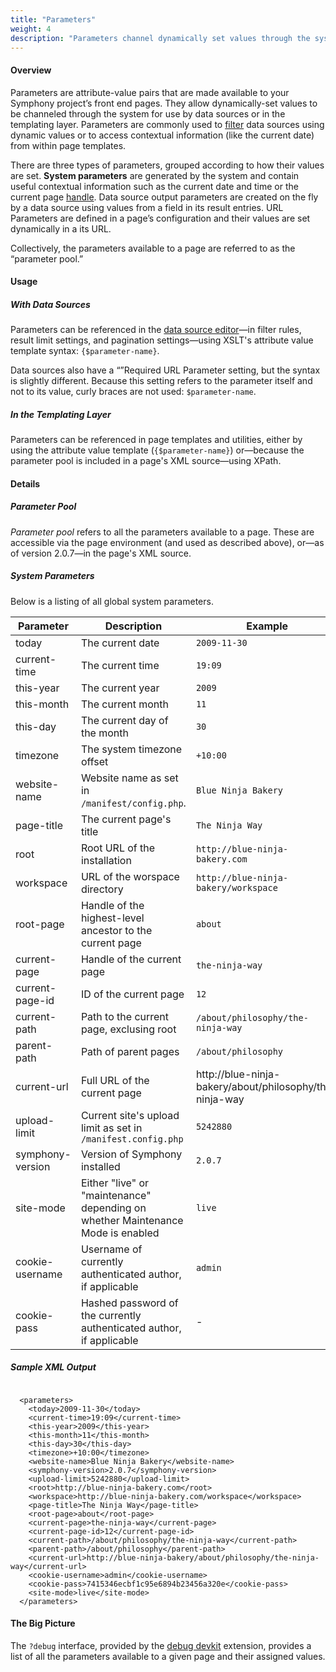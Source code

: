 ```yaml
---
title: "Parameters"
weight: 4
description: "Parameters channel dynamically set values through the system for use by data sources and in the templating layer."
---
```


#### Overview

Parameters are attribute-value pairs that are made available to your Symphony project’s front end <a rel="concept">pages</a>. They allow dynamically-set values to be channeled through the system for use by <a rel="concept">data sources</a> or in the templating layer. Parameters are commonly used to <a rel="concept" href="data-source-filters">filter</a> data sources using dynamic values or to access contextual information (like the current date) from within <a rel="concept">page templates</a>.

There are three types of parameters, grouped according to how their values are set. **System parameters** are generated by the system and contain useful contextual information such as the current date and time or the current page <a rel="concept" href="handles">handle</a>. <a rel="concept">Data source output parameters</a> are created on the fly by a data source using values from a field in its result entries. <a rel="concept">URL Parameters</a> are defined in a page’s configuration and their values are set dynamically in a its URL.

Collectively, the parameters available to a page are referred to as the &#8220;parameter pool.&#8221;

#### Usage

##### With Data Sources

Parameters can be referenced in the <a rel="concept" href="data-sources#data-source-editor">data source editor</a>—in filter rules, result limit settings, and pagination settings—using XSLT's attribute value template syntax: `{$parameter-name}`.

Data sources also have a &#8220;&#8221;Required URL Parameter setting, but the syntax is slightly different. Because this setting refers to the parameter itself and not to its value, curly braces are not used: `$parameter-name`.

##### In the Templating Layer

Parameters can be referenced in page templates and utilities, either by using the attribute value template (`{$parameter-name}`) or—because the parameter pool is included in a page's <a rel="concept">XML</a> source—using <a rel="concept">XPath</a>.

#### Details

##### Parameter Pool

_Parameter pool_ refers to all the parameters available to a page. These are accessible via the page environment (and used as described above), or—as of version 2.0.7—in the page's <a rel="concept">XML</a> source.

##### System Parameters

Below is a listing of all global system parameters.

Parameter | Description | Example
--------- | ----------- | -------
today | The current date | `2009-11-30`
current-time | The current time | `19:09`
this-year | The current year | `2009`
this-month | The current month | `11`
this-day | The current day of the month | `30`
timezone | The system timezone offset | `+10:00`
website-name | Website name as set in `/manifest/config.php`. | `Blue Ninja Bakery`
page-title | The current page's title | `The Ninja Way`
root | Root URL of the installation | `http://blue-ninja-bakery.com`
workspace | URL of the worspace directory | `http://blue-ninja-bakery/workspace`
root-page | Handle of the highest-level ancestor to the current page | `about`
current-page | Handle of the current page | `the-ninja-way`
current-page-id | ID of the current page | `12`
current-path | Path to the current page, exclusing root | `/about/philosophy/the-ninja-way`
parent-path | Path of parent pages | `/about/philosophy`
current-url | Full URL of the current page | http://blue-ninja-bakery/about/philosophy/the-ninja-way
upload-limit | Current site's upload limit as set in `/manifest.config.php` | `5242880`
symphony-version | Version of Symphony installed | `2.0.7`
site-mode | Either "live" or "maintenance" depending on whether Maintenance Mode is enabled | `live`
cookie-username | Username of currently authenticated author, if applicable | `admin`
cookie-pass | Hashed password of the currently authenticated author, if applicable | -

##### Sample XML Output

<pre><code>
  &lt;parameters&gt;
    &lt;today&gt;2009-11-30&lt;/today&gt;
    &lt;current-time&gt;19:09&lt;/current-time&gt;
    &lt;this-year&gt;2009&lt;/this-year&gt;
    &lt;this-month&gt;11&lt;/this-month&gt;
    &lt;this-day&gt;30&lt;/this-day&gt;
    &lt;timezone&gt;+10:00&lt;/timezone&gt;
    &lt;website-name&gt;Blue Ninja Bakery&lt;/website-name&gt;
    &lt;symphony-version&gt;2.0.7&lt;/symphony-version&gt;
    &lt;upload-limit&gt;5242880&lt;/upload-limit&gt;
    &lt;root&gt;http://blue-ninja-bakery.com&lt;/root&gt;
    &lt;workspace&gt;http://blue-ninja-bakery.com/workspace&lt;/workspace&gt;
    &lt;page-title&gt;The Ninja Way&lt;/page-title&gt;
    &lt;root-page&gt;about&lt;/root-page&gt;
    &lt;current-page&gt;the-ninja-way&lt;/current-page&gt;
    &lt;current-page-id&gt;12&lt;/current-page-id&gt;
    &lt;current-path&gt;/about/philosophy/the-ninja-way&lt;/current-path&gt;
    &lt;parent-path&gt;/about/philosophy&lt;/parent-path&gt;
    &lt;current-url&gt;http://blue-ninja-bakery/about/philosophy/the-ninja-way&lt;/current-url&gt;
    &lt;cookie-username&gt;admin&lt;/cookie-username&gt;
    &lt;cookie-pass&gt;7415346ecbf1c95e6894b23456a320e&lt;/cookie-pass&gt;
    &lt;site-mode&gt;live&lt;/site-mode&gt;
  &lt;/parameters&gt;</code></pre>

#### The Big Picture

The `?debug` interface, provided by the <a rel="concept" href="devkits#debug-devkit">debug devkit</a> extension, provides a list of all the parameters available to a given page and their assigned values.
